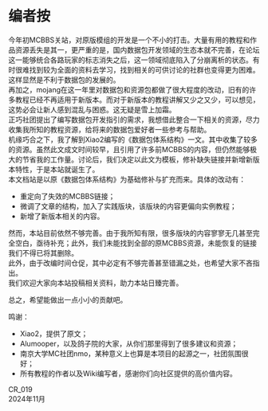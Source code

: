 # 编者按
今年初MCBBS关站，对原版模组的开发是一个不小的打击。大量有用的教程和作品资源丢失是其一，更严重的是，国内数据包开发领域的生态本就不完善，在论坛这一能够统合各路玩家的标志消失之后，这一领域彻底陷入了分崩离析的状态。有时很难找到较为全面的资料去学习，找到相关的可供讨论的社群也变得更为困难。这样显然是不利于数据包的发展的。  
再加之，mojang在这一年里对数据包和资源包都做了很大程度的改动，旧有的许多教程已经不再适用于新版本。而对于新版本的教程讲解又少之又少，可以想见，这势必会让新人感到混乱与困惑。这无疑是雪上加霜。  
正巧社团提出了编写数据包开发指引的需求，我想借此整合一下相关的资源，尽力收集我所知的教程资源，给将来的数据包爱好者一些参考与帮助。  
机缘巧合之下，我了解到Xiao2编写的《数据包体系结构》一文。其中收集了较多的资源。虽然此文成文时间较早，且引用了许多前MCBBS的内容，但仍然能够极大的节省我的工作量。讨论后，我们决定以此文为模板，修补缺失链接并新增新版本特性，于是本站就诞生了。  
本文档站是以原《数据包体系结构》为基础修补与扩充而来。具体的改动有：
- 重定向了失效的MCBBS链接；
- 微调了文章的结构，加入了实践版块，该版块的内容更偏向实例教程；
- 新增了新版本相关的内容。

然而，本站目前依然不够完善。由于我所知有限，很多版块的内容寥寥无几甚至完全空白，亟待补充；此外，我们未能找到全部的原MCBBS资源，未能恢复的链接我们不得已将其删除。  
此外，由于改编时间仓促，其中必定有不够完善甚至错漏之处，也希望大家不吝指出。  
我们欢迎大家向本站投稿相关资料，助力本站日臻完善。  

总之，希望能做出一点小小的贡献吧。

鸣谢：
- Xiao2，提供了原文；
- Alumooper，以及鸽子院的大家，从你们那里得到了很多建议和资源；
- 南京大学MC社团nmo，某种意义上也算是本项目的起源之一，社团氛围很好；
- 所有教程的作者以及Wiki编写者，感谢你们向社区提供的高价值内容。


CR_019  
2024年11月